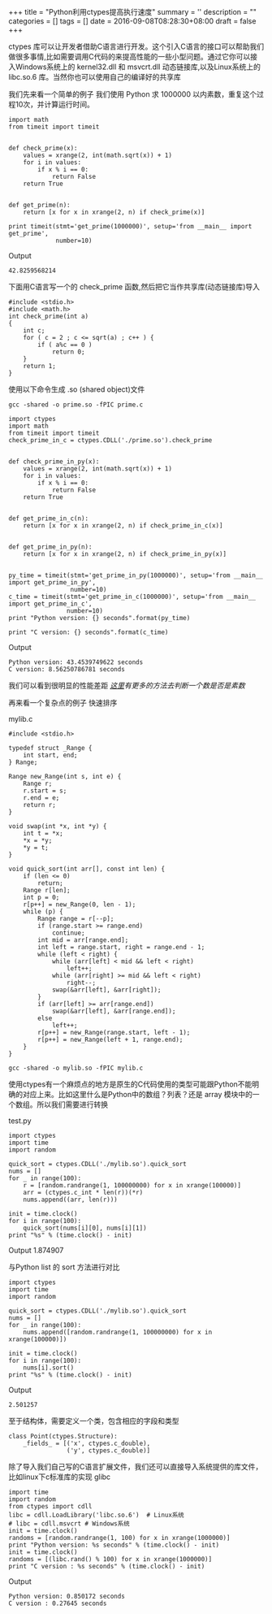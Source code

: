 
+++
title = "Python利用ctypes提高执行速度"
summary = ''
description = ""
categories = []
tags = []
date = 2016-09-08T08:28:30+08:00
draft = false
+++

ctypes 库可以让开发者借助C语言进行开发。这个引入C语言的接口可以帮助我们做很多事情,比如需要调用C代码的来提高性能的一些小型问题。通过它你可以接入Windows系统上的 kernel32.dll 和 msvcrt.dll 动态链接库,以及Linux系统上的 libc.so.6 库。当然你也可以使用自己的编译好的共享库

我们先来看一个简单的例子
我们使用 Python 求 1000000 以内素数，重复这个过程10次，并计算运行时间。

	import math
	from timeit import timeit


	def check_prime(x):
	    values = xrange(2, int(math.sqrt(x)) + 1)
	    for i in values:
	        if x % i == 0:
	            return False
	    return True


	def get_prime(n):
	    return [x for x in xrange(2, n) if check_prime(x)]

	print timeit(stmt='get_prime(1000000)', setup='from __main__ import get_prime',
	             number=10)


Output

	42.8259568214


下面用C语言写一个的 check_prime 函数,然后把它当作共享库(动态链接库)导入

	#include <stdio.h>
	#include <math.h>
	int check_prime(int a)
	{
		int c;
		for ( c = 2 ; c <= sqrt(a) ; c++ ) {
			if ( a%c == 0 )
				return 0;
		}
		return 1;
	}

使用以下命令生成 .so (shared object)文件

`gcc -shared -o prime.so -fPIC prime.c`

	import ctypes
	import math
	from timeit import timeit
	check_prime_in_c = ctypes.CDLL('./prime.so').check_prime


	def check_prime_in_py(x):
	    values = xrange(2, int(math.sqrt(x)) + 1)
	    for i in values:
	        if x % i == 0:
	            return False
	    return True


	def get_prime_in_c(n):
	    return [x for x in xrange(2, n) if check_prime_in_c(x)]


	def get_prime_in_py(n):
	    return [x for x in xrange(2, n) if check_prime_in_py(x)]


	py_time = timeit(stmt='get_prime_in_py(1000000)', setup='from __main__ import get_prime_in_py',
	                 number=10)
	c_time = timeit(stmt='get_prime_in_c(1000000)', setup='from __main__ import get_prime_in_c',
	                number=10)
	print "Python version: {} seconds".format(py_time)

	print "C version: {} seconds".format(c_time)

Output

	Python version: 43.4539749622 seconds
	C version: 8.56250786781 seconds

我们可以看到很明显的性能差距
*[这里](http://blog.csdn.net/arvonzhang/article/details/8564836)有更多的方法去判断一个数是否是素数*

再来看一个复杂点的例子 快速排序


mylib.c

	#include <stdio.h>

	typedef struct _Range {
	    int start, end;
	} Range;

	Range new_Range(int s, int e) {
	    Range r;
	    r.start = s;
	    r.end = e;
	    return r;
	}

	void swap(int *x, int *y) {
	    int t = *x;
	    *x = *y;
	    *y = t;
	}

	void quick_sort(int arr[], const int len) {
	    if (len <= 0)
	        return;
	    Range r[len];
	    int p = 0;
	    r[p++] = new_Range(0, len - 1);
	    while (p) {
	        Range range = r[--p];
	        if (range.start >= range.end)
	            continue;
	        int mid = arr[range.end];
	        int left = range.start, right = range.end - 1;
	        while (left < right) {
	            while (arr[left] < mid && left < right)
	                left++;
	            while (arr[right] >= mid && left < right)
	                right--;
	            swap(&arr[left], &arr[right]);
	        }
	        if (arr[left] >= arr[range.end])
	            swap(&arr[left], &arr[range.end]);
	        else
	            left++;
	        r[p++] = new_Range(range.start, left - 1);
	        r[p++] = new_Range(left + 1, range.end);
	    }
	}



`gcc -shared -o mylib.so -fPIC mylib.c`

使用ctypes有一个麻烦点的地方是原生的C代码使用的类型可能跟Python不能明确的对应上来。比如这里什么是Python中的数组？列表？还是 array 模块中的一个数组。所以我们需要进行转换

test.py

	import ctypes
	import time
	import random

	quick_sort = ctypes.CDLL('./mylib.so').quick_sort
	nums = []
	for _ in range(100):
	    r = [random.randrange(1, 100000000) for x in xrange(100000)]
	    arr = (ctypes.c_int * len(r))(*r)
	    nums.append((arr, len(r)))

	init = time.clock()
	for i in range(100):
	    quick_sort(nums[i][0], nums[i][1])
	print "%s" % (time.clock() - init)


Output
	1.874907

与Python list 的 sort 方法进行对比

	import ctypes
	import time
	import random

	quick_sort = ctypes.CDLL('./mylib.so').quick_sort
	nums = []
	for _ in range(100):
	    nums.append([random.randrange(1, 100000000) for x in xrange(100000)])

	init = time.clock()
	for i in range(100):
	    nums[i].sort()
	print "%s" % (time.clock() - init)

Output

	2.501257

至于结构体，需要定义一个类，包含相应的字段和类型

	class Point(ctypes.Structure):
	    _fields_ = [('x', ctypes.c_double),
	                ('y', ctypes.c_double)]

除了导入我们自己写的C语言扩展文件，我们还可以直接导入系统提供的库文件，比如linux下c标准库的实现 glibc

	import time
	import random
	from ctypes import cdll
	libc = cdll.LoadLibrary('libc.so.6')  # Linux系统
	# libc = cdll.msvcrt # Windows系统
	init = time.clock()
	randoms = [random.randrange(1, 100) for x in xrange(1000000)]
	print "Python version: %s seconds" % (time.clock() - init)
	init = time.clock()
	randoms = [(libc.rand() % 100) for x in xrange(1000000)]
	print "C version : %s seconds" % (time.clock() - init)

Output

	Python version: 0.850172 seconds
	C version : 0.27645 seconds

